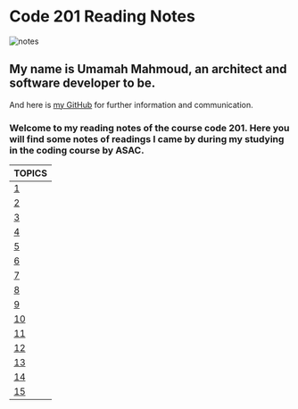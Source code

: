 # Code 201 Reading Notes

![notes](https://c0.wallpaperflare.com/preview/107/714/504/interior-office-workspace-computer-thumbnail.jpg)

## My name is Umamah Mahmoud, an architect and software developer to be.

And here is [my GitHub](https://github.com/umamah1mahmoud) for further information and communication.

### Welcome to my reading notes of the course code 201. Here you will find some notes of readings I came by during my studying in the coding course by ASAC.

| TOPICS         |
| -------------- |
| [1](https://umamah1mahmoud.github.io/code-201-reading-notes/class-01)          |
| [2](https://umamah1mahmoud.github.io/code-201-reading-notes/class-02)          |
| [3](https://umamah1mahmoud.github.io/code-201-reading-notes/class-03)          |
| [4](https://umamah1mahmoud.github.io/code-201-reading-notes/class-04)          |
| [5](https://umamah1mahmoud.github.io/code-201-reading-notes/class-05)          |
| [6]()          |
| [7]()          |
| [8]()          |
| [9]()          | 
| [10]()         |
| [11]()         |
| [12]()         |
| [13]()         |
| [14]()         |
| [15]()         |
